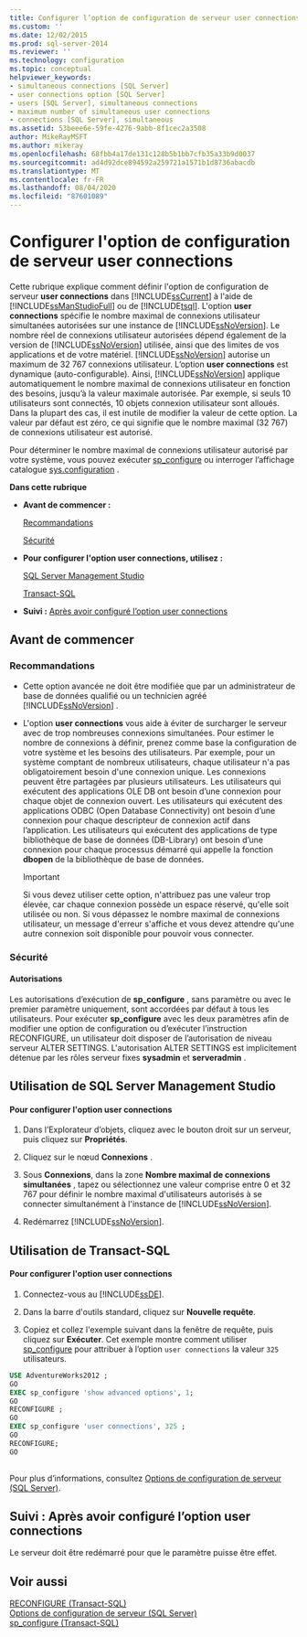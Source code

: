 ```yaml
---
title: Configurer l’option de configuration de serveur user connections | Microsoft Docs
ms.custom: ''
ms.date: 12/02/2015
ms.prod: sql-server-2014
ms.reviewer: ''
ms.technology: configuration
ms.topic: conceptual
helpviewer_keywords:
- simultaneous connections [SQL Server]
- user connections option [SQL Server]
- users [SQL Server], simultaneous connections
- maximum number of simultaneous user connections
- connections [SQL Server], simultaneous
ms.assetid: 53beee6e-59fe-4276-9abb-8f1cec2a3508
author: MikeRayMSFT
ms.author: mikeray
ms.openlocfilehash: 68fbb4a17de131c128b5b1bb7cfb35a33b9d0037
ms.sourcegitcommit: ad4d92dce894592a259721a1571b1d8736abacdb
ms.translationtype: MT
ms.contentlocale: fr-FR
ms.lasthandoff: 08/04/2020
ms.locfileid: "87601089"
---
```

# <a name="configure-the-user-connections-server-configuration-option"></a>Configurer l'option de configuration de serveur user connections
  Cette rubrique explique comment définir l'option de configuration de serveur **user connections** dans [!INCLUDE[ssCurrent](../../includes/sscurrent-md.md)] à l'aide de [!INCLUDE[ssManStudioFull](../../includes/ssmanstudiofull-md.md)] ou de [!INCLUDE[tsql](../../includes/tsql-md.md)]. L'option **user connections** spécifie le nombre maximal de connexions utilisateur simultanées autorisées sur une instance de [!INCLUDE[ssNoVersion](../../includes/ssnoversion-md.md)]. Le nombre réel de connexions utilisateur autorisées dépend également de la version de [!INCLUDE[ssNoVersion](../../includes/ssnoversion-md.md)] utilisée, ainsi que des limites de vos applications et de votre matériel. [!INCLUDE[ssNoVersion](../../includes/ssnoversion-md.md)] autorise un maximum de 32 767 connexions utilisateur. L’option **user connections** est dynamique (auto-configurable). Ainsi, [!INCLUDE[ssNoVersion](../../includes/ssnoversion-md.md)] applique automatiquement le nombre maximal de connexions utilisateur en fonction des besoins, jusqu’à la valeur maximale autorisée. Par exemple, si seuls 10 utilisateurs sont connectés, 10 objets connexion utilisateur sont alloués. Dans la plupart des cas, il est inutile de modifier la valeur de cette option. La valeur par défaut est zéro, ce qui signifie que le nombre maximal (32 767) de connexions utilisateur est autorisé.  
  
 Pour déterminer le nombre maximal de connexions utilisateur autorisé par votre système, vous pouvez exécuter [sp_configure](/sql/relational-databases/system-stored-procedures/sp-configure-transact-sql) ou interroger l’affichage catalogue [sys.configuration](/sql/relational-databases/system-catalog-views/sys-configurations-transact-sql) .  
  
 **Dans cette rubrique**  
  
-   **Avant de commencer :**  
  
     [Recommandations](#Recommendations)  
  
     [Sécurité](#Security)  
  
-   **Pour configurer l'option user connections, utilisez :**  
  
     [SQL Server Management Studio](#SSMSProcedure)  
  
     [Transact-SQL](#TsqlProcedure)  
  
-   **Suivi :**  [Après avoir configuré l’option user connections](#FollowUp)  
  
##  <a name="before-you-begin"></a><a name="BeforeYouBegin"></a> Avant de commencer  
  
###  <a name="recommendations"></a><a name="Recommendations"></a> Recommandations  
  
-   Cette option avancée ne doit être modifiée que par un administrateur de base de données qualifié ou un technicien agréé [!INCLUDE[ssNoVersion](../../includes/ssnoversion-md.md)] .  
  
-   L'option **user connections** vous aide à éviter de surcharger le serveur avec de trop nombreuses connexions simultanées. Pour estimer le nombre de connexions à définir, prenez comme base la configuration de votre système et les besoins des utilisateurs. Par exemple, pour un système comptant de nombreux utilisateurs, chaque utilisateur n'a pas obligatoirement besoin d'une connexion unique. Les connexions peuvent être partagées par plusieurs utilisateurs. Les utilisateurs qui exécutent des applications OLE DB ont besoin d’une connexion pour chaque objet de connexion ouvert. Les utilisateurs qui exécutent des applications ODBC (Open Database Connectivity) ont besoin d’une connexion pour chaque descripteur de connexion actif dans l’application. Les utilisateurs qui exécutent des applications de type bibliothèque de base de données (DB-Library) ont besoin d’une connexion pour chaque processus démarré qui appelle la fonction **dbopen** de la bibliothèque de base de données.  
  
    > [!IMPORTANT]  
    >  Si vous devez utiliser cette option, n'attribuez pas une valeur trop élevée, car chaque connexion possède un espace réservé, qu'elle soit utilisée ou non. Si vous dépassez le nombre maximal de connexions utilisateur, un message d'erreur s'affiche et vous devez attendre qu'une autre connexion soit disponible pour pouvoir vous connecter.  
  
###  <a name="security"></a><a name="Security"></a> Sécurité  
  
####  <a name="permissions"></a><a name="Permissions"></a> Autorisations  
 Les autorisations d’exécution de **sp_configure** , sans paramètre ou avec le premier paramètre uniquement, sont accordées par défaut à tous les utilisateurs. Pour exécuter **sp_configure** avec les deux paramètres afin de modifier une option de configuration ou d’exécuter l’instruction RECONFIGURE, un utilisateur doit disposer de l’autorisation de niveau serveur ALTER SETTINGS. L'autorisation ALTER SETTINGS est implicitement détenue par les rôles serveur fixes **sysadmin** et **serveradmin** .  
  
##  <a name="using-sql-server-management-studio"></a><a name="SSMSProcedure"></a> Utilisation de SQL Server Management Studio  
  
#### <a name="to-configure-the-user-connections-option"></a>Pour configurer l'option user connections  
  
1.  Dans l’Explorateur d’objets, cliquez avec le bouton droit sur un serveur, puis cliquez sur **Propriétés**.  
  
2.  Cliquez sur le nœud **Connexions** .  
  
3.  Sous **Connexions**, dans la zone **Nombre maximal de connexions simultanées** , tapez ou sélectionnez une valeur comprise entre 0 et 32 767 pour définir le nombre maximal d'utilisateurs autorisés à se connecter simultanément à l'instance de [!INCLUDE[ssNoVersion](../../includes/ssnoversion-md.md)].  
  
4.  Redémarrez [!INCLUDE[ssNoVersion](../../includes/ssnoversion-md.md)].  
  
##  <a name="using-transact-sql"></a><a name="TsqlProcedure"></a> Utilisation de Transact-SQL  
  
#### <a name="to-configure-the-user-connections-option"></a>Pour configurer l'option user connections  
  
1.  Connectez-vous au [!INCLUDE[ssDE](../../includes/ssde-md.md)].  
  
2.  Dans la barre d'outils standard, cliquez sur **Nouvelle requête**.  
  
3.  Copiez et collez l'exemple suivant dans la fenêtre de requête, puis cliquez sur **Exécuter**. Cet exemple montre comment utiliser [sp_configure](/sql/relational-databases/system-stored-procedures/sp-configure-transact-sql) pour attribuer à l’option `user connections` la valeur `325` utilisateurs.  
  
```sql  
USE AdventureWorks2012 ;  
GO  
EXEC sp_configure 'show advanced options', 1;  
GO  
RECONFIGURE ;  
GO  
EXEC sp_configure 'user connections', 325 ;  
GO  
RECONFIGURE;  
GO  
  
```  
  
 Pour plus d’informations, consultez [Options de configuration de serveur &#40;SQL Server&#41;](server-configuration-options-sql-server.md).  
  
##  <a name="follow-up-after-you-configure-the-user-connections-option"></a><a name="FollowUp"></a> Suivi : Après avoir configuré l’option user connections  
 Le serveur doit être redémarré pour que le paramètre puisse être effet.  
  
## <a name="see-also"></a>Voir aussi  
 [RECONFIGURE &#40;Transact-SQL&#41;](/sql/t-sql/language-elements/reconfigure-transact-sql)   
 [Options de configuration de serveur &#40;SQL Server&#41;](server-configuration-options-sql-server.md)   
 [sp_configure &#40;Transact-SQL&#41;](/sql/relational-databases/system-stored-procedures/sp-configure-transact-sql)  
  
  
